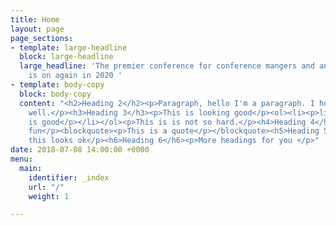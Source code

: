 ```yaml
---
title: Home
layout: page
page_sections:
- template: large-headline
  block: large-headline
  large_headline: 'The premier conference for conference mangers and and evangelists
    is on again in 2020 '
- template: body-copy
  block: body-copy
  content: "<h2>Heading 2</h2><p>Paragraph, hello I'm a paragraph. I hope you are
    well.</p><h3>Heading 3</h3><p>This is looking good</p><ol><li><p>list</p><ul><li><p>list</p></li><li><p>list</p></li></ul></li><li><p>this
    is good</p></li></ol><p>This is is not so hard.</p><h4>Heading 4</h4><p>This is
    fun</p><blockquote><p>This is a quote</p></blockquote><h5>Heading 5 </h5><p>Hope
    this looks ok</p><h6>Heading 6</h6><p>More headings for you </p>"
date: 2018-07-08 14:00:00 +0000
menu:
  main:
    identifier: _index
    url: "/"
    weight: 1

---
```


